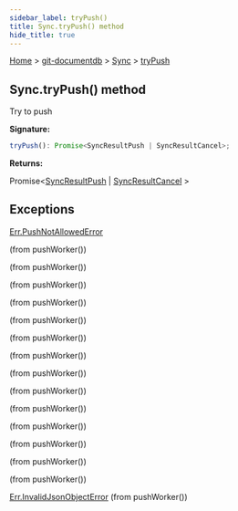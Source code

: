 ```yaml
---
sidebar_label: tryPush()
title: Sync.tryPush() method
hide_title: true
---
```


[Home](./index.md) &gt; [git-documentdb](./git-documentdb.md) &gt; [Sync](./git-documentdb.sync.md) &gt; [tryPush](./git-documentdb.sync.trypush.md)

## Sync.tryPush() method

Try to push

<b>Signature:</b>

```typescript
tryPush(): Promise<SyncResultPush | SyncResultCancel>;
```
<b>Returns:</b>

Promise&lt;[SyncResultPush](./git-documentdb.syncresultpush.md) \| [SyncResultCancel](./git-documentdb.syncresultcancel.md) &gt;

## Exceptions

[Err.PushNotAllowedError](./git-documentdb.err.pushnotallowederror.md)

 (from pushWorker())

 (from pushWorker())

 (from pushWorker())

 (from pushWorker())

 (from pushWorker())

 (from pushWorker())

 (from pushWorker())

 (from pushWorker())

 (from pushWorker())

 (from pushWorker())

 (from pushWorker())

 (from pushWorker())

 (from pushWorker())

 (from pushWorker())

[Err.InvalidJsonObjectError](./git-documentdb.err.invalidjsonobjecterror.md) (from pushWorker())

